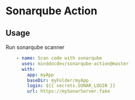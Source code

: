 # Sonarqube Action

## Usage

Run sonarqube scanner

```yaml
    - name: Scan code with sonarqube
      uses: minddocdev/sonarqube-action@master
      with:
        app: myApp
        baseDir: myFolder/myApp
        login: ${{ secrets.SONAR_LOGIN }}
        url: https://mySonarServer.fake
```
